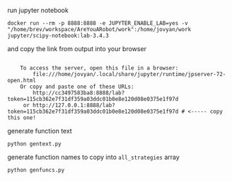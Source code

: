 run jupyter notebook

```
docker run --rm -p 8888:8888 -e JUPYTER_ENABLE_LAB=yes -v "/home/brev/workspace/AreYouARobot/work":/home/jovyan/work jupyter/scipy-notebook:lab-3.4.3
```

and copy the link from output into your browser

```

    To access the server, open this file in a browser:
        file:///home/jovyan/.local/share/jupyter/runtime/jpserver-72-open.html
    Or copy and paste one of these URLs:
        http://cc3497583ba8:8888/lab?token=115cb362e7f31df359a03ddc01b0e8e120d08e0375e1f97d
     or http://127.0.0.1:8888/lab?token=115cb362e7f31df359a03ddc01b0e8e120d08e0375e1f97d # <----- copy this one!
```

generate function text

```
python gentext.py
```

generate function names to copy into `all_strategies` array

```
python genfuncs.py
```

